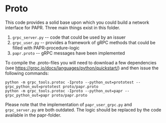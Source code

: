 # Proto

This code provides a solid base upon which you could build a network interface for PAPR. Three main things exist in this folder.
1. `grpc_server.py` -- code that could be used by an issuer
2. `grpc_user.py` -- provides a framework of gRPC methods that could be filled with PAPR-procedure-logic
3. `papr.proto` -- gRPC messages have been implemented

To compile the .proto-files you will need to download a few dependencies (see https://grpc.io/docs/languages/python/quickstart/) and then issue the following commands:

```
python -m grpc_tools.protoc -Iproto --python_out=prototest --grpc_python_out=prototest proto/papr.proto
python -m grpc_tools.protoc -Iproto --python_out=papr --grpc_python_out=papr proto/papr.proto
```

Please note that the implementation of `papr_user_grpc.py` and `grpc_server.py` are both outdated. The logic should be replaced by the code available in the papr-folder.